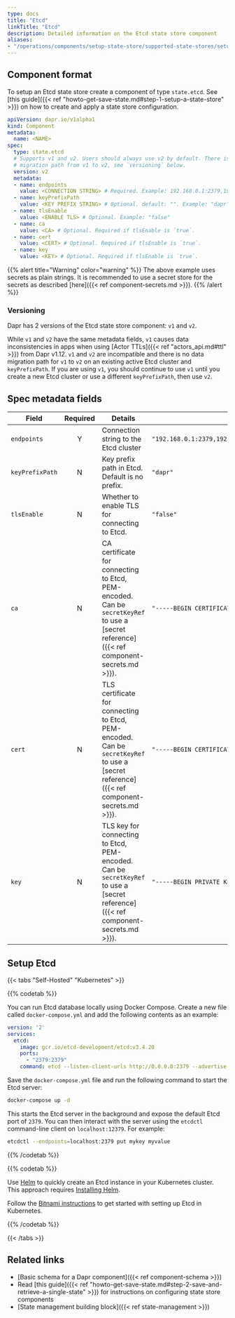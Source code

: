 ```yaml
---
type: docs
title: "Etcd"
linkTitle: "Etcd"
description: Detailed information on the Etcd state store component
aliases:
- "/operations/components/setup-state-store/supported-state-stores/setup-etcd/"
---
```


## Component format

To setup an Etcd state store create a component of type `state.etcd`. See [this guide]({{< ref "howto-get-save-state.md#step-1-setup-a-state-store" >}}) on how to create and apply a state store configuration.

```yaml
apiVersion: dapr.io/v1alpha1
kind: Component
metadata:
  name: <NAME>
spec:
  type: state.etcd
  # Supports v1 and v2. Users should always use v2 by default. There is no
  # migration path from v1 to v2, see `versioning` below.
  version: v2
  metadata:
  - name: endpoints
    value: <CONNECTION STRING> # Required. Example: 192.168.0.1:2379,192.168.0.2:2379,192.168.0.3:2379
  - name: keyPrefixPath
    value: <KEY PREFIX STRING> # Optional. default: "". Example: "dapr"
  - name: tlsEnable
    value: <ENABLE TLS> # Optional. Example: "false"
  - name: ca
    value: <CA> # Optional. Required if tlsEnable is `true`.
  - name: cert
    value: <CERT> # Optional. Required if tlsEnable is `true`.
  - name: key
    value: <KEY> # Optional. Required if tlsEnable is `true`.
```

{{% alert title="Warning" color="warning" %}}
The above example uses secrets as plain strings. It is recommended to use a secret store for the secrets as described [here]({{< ref component-secrets.md >}}).
{{% /alert %}}


### Versioning

Dapr has 2 versions of the Etcd state store component: `v1` and `v2`.

While `v1` and `v2` have the same metadata fields, `v1` causes data inconsistencies in apps when using [Actor TTLs]({{< ref "actors_api.md#ttl" >}}) from Dapr v1.12.
`v1` and `v2` are incompatible and there is no data migration path for `v1` to `v2` on an existing active Etcd cluster and `keyPrefixPath`.
If you are using `v1`, you should continue to use `v1` until you create a new Etcd cluster or use a different `keyPrefixPath`, then use `v2`.

## Spec metadata fields

| Field              | Required | Details | Example |
|--------------------|:--------:|---------|---------|
| `endpoints`        | Y        | Connection string to the Etcd cluster | `"192.168.0.1:2379,192.168.0.2:2379,192.168.0.3:2379"`
| `keyPrefixPath`    | N        | Key prefix path in Etcd. Default is no prefix. | `"dapr"`
| `tlsEnable`        | N        | Whether to enable TLS for connecting to Etcd. | `"false"`
| `ca`               | N        | CA certificate for connecting to Etcd, PEM-encoded. Can be `secretKeyRef` to use a [secret reference]({{< ref component-secrets.md >}}).| `"-----BEGIN CERTIFICATE-----\nMIIC9TCCA..."`
| `cert`             | N        | TLS certificate for connecting to Etcd, PEM-encoded. Can be `secretKeyRef` to use a [secret reference]({{< ref component-secrets.md >}}).| `"-----BEGIN CERTIFICATE-----\nMIIDUTCC..."`
| `key`              | N        | TLS key for connecting to Etcd, PEM-encoded. Can be `secretKeyRef` to use a [secret reference]({{< ref component-secrets.md >}}).| `"-----BEGIN PRIVATE KEY-----\nMIIEpAIB..."`

## Setup Etcd

{{< tabs "Self-Hosted" "Kubernetes" >}}

{{% codetab %}}

You can run Etcd database locally using Docker Compose. Create a new file called `docker-compose.yml` and add the following contents as an example:

```yaml
version: '2'
services:
  etcd:
    image: gcr.io/etcd-development/etcd:v3.4.20
    ports:
      - "2379:2379"
    command: etcd --listen-client-urls http://0.0.0.0:2379 --advertise-client-urls http://0.0.0.0:2379```
```

Save the `docker-compose.yml` file and run the following command to start the Etcd server:

```sh
docker-compose up -d
```

This starts the Etcd server in the background and expose the default Etcd port of `2379`. You can then interact with the server using the `etcdctl` command-line client on `localhost:12379`. For example:

```sh
etcdctl --endpoints=localhost:2379 put mykey myvalue
```

{{% /codetab %}}

{{% codetab %}}

Use [Helm](https://helm.sh/) to quickly create an Etcd instance in your Kubernetes cluster. This approach requires [Installing Helm](https://github.com/helm/helm#install).

Follow the [Bitnami instructions](https://github.com/bitnami/charts/tree/main/bitnami/etcd) to get started with setting up Etcd in Kubernetes.

{{% /codetab %}}

{{< /tabs >}}

## Related links

- [Basic schema for a Dapr component]({{< ref component-schema >}})
- Read [this guide]({{< ref "howto-get-save-state.md#step-2-save-and-retrieve-a-single-state" >}}) for instructions on configuring state store components
- [State management building block]({{< ref state-management >}})
